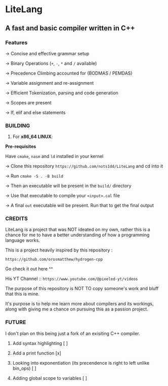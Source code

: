# LiteLang

## A fast and basic compiler written in C++

### Features

-> Concise and effective grammar setup

-> Binary Operations (`+`, `-`, `*` and `/` available)

-> Precedence Climbing accounted for (BODMAS / PEMDAS)

-> Variable assignment and re-assignment

-> Efficient Tokenization, parsing and code generation

-> Scopes are present

-> If, elif and else statements


### BUILDING

1. For **x86_64 LINUX**:

**Pre-requisites**

Have `cmake`, `nasm` and `ld` installed in your kernel

-> Clone this repository `https://github.com/nots1dd/LiteLang` and cd into it

-> Run `cmake -S . -B build`

-> Then an executable will be present in the `build/` directory

-> Use that executable to compile your `<input>.cal` file

-> A final `out` executable will be present. Run that to get the final output


### CREDITS

LiteLang is a project that was NOT ideated on my own, rather this is a chance for me to have a better understanding of how a programming language works.

This is a project heavily inspired by this repository :

`https://github.com/orosmatthew/hydrogen-cpp`

Go check it out here ^^

His YT Channel :: `https://www.youtube.com/@pixeled-yt/videos`

The purpose of this repository is NOT TO copy someone's work and bluff that this is mine.

It's purpose is to help me learn more about compilers and its workings, along with giving me a chance on pursuing this as a passion project.

### FUTURE

I don't plan on this being just a fork of an exisiting C++ compiler.

1. Add syntax highlighting [ ]

2. Add a print function [x]

3. Looking into exponentiation (its precendence is right to left unlike bin_ops) [ ]

4. Adding global scope to variables [ ]

